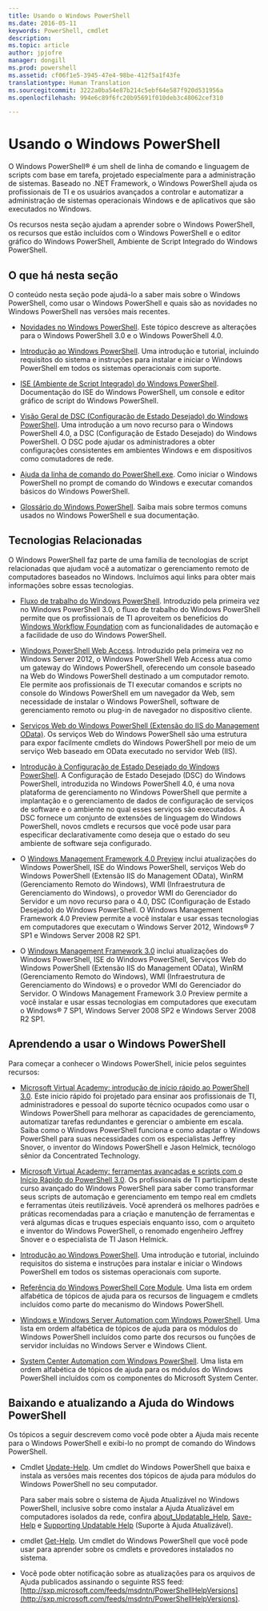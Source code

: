 ```yaml
---
title: Usando o Windows PowerShell
ms.date: 2016-05-11
keywords: PowerShell, cmdlet
description: 
ms.topic: article
author: jpjofre
manager: dongill
ms.prod: powershell
ms.assetid: cf06f1e5-3945-47e4-98be-412f5a1f43fe
translationtype: Human Translation
ms.sourcegitcommit: 3222a0ba54e87b214c5ebf64e587f920d531956a
ms.openlocfilehash: 994e6c89f6fc20b95691f010deb3c48062cef310

---
```


# Usando o Windows PowerShell
O Windows PowerShell® é um shell de linha de comando e linguagem de scripts com base em tarefa, projetado especialmente para a administração de sistemas. Baseado no .NET Framework, o Windows PowerShell ajuda os profissionais de TI e os usuários avançados a controlar e automatizar a administração de sistemas operacionais Windows e de aplicativos que são executados no Windows.

Os recursos nesta seção ajudam a aprender sobre o Windows PowerShell, os recursos que estão incluídos com o Windows PowerShell e o editor gráfico do Windows PowerShell, Ambiente de Script Integrado do Windows PowerShell.

## O que há nesta seção
O conteúdo nesta seção pode ajudá-lo a saber mais sobre o Windows PowerShell, como usar o Windows PowerShell e quais são as novidades no Windows PowerShell nas versões mais recentes.

-   [Novidades no Windows PowerShell](../../whats-new/What-s-New-in-Windows-PowerShell-50.md). Este tópico descreve as alterações para o Windows PowerShell 3.0 e o Windows PowerShell 4.0.

-   [Introdução ao Windows PowerShell](../Getting-Started-with-Windows-PowerShell.md). Uma introdução e tutorial, incluindo requisitos do sistema e instruções para instalar e iniciar o Windows PowerShell em todos os sistemas operacionais com suporte.

-   [ISE (Ambiente de Script Integrado) do Windows PowerShell](Windows-PowerShell-Integrated-Scripting-Environment--ISE-.md). Documentação do ISE do Windows PowerShell, um console e editor gráfico de script do Windows PowerShell.

-   [Visão Geral de DSC (Configuração de Estado Desejado) do Windows PowerShell](https://technet.microsoft.com/en-us/library/04c9e716-822c-40f0-8fdf-f2dda8abd888). Uma introdução a um novo recurso para o Windows PowerShell 4.0, a DSC (Configuração de Estado Desejado) do Windows PowerShell. O DSC pode ajudar os administradores a obter configurações consistentes em ambientes Windows e em dispositivos como comutadores de rede.

-   [Ajuda da linha de comando do PowerShell.exe](../../core-powershell/console/PowerShell.exe-Command-Line-Help.md). Como iniciar o Windows PowerShell no prompt de comando do Windows e executar comandos básicos do Windows PowerShell.

-   [Glossário do Windows PowerShell](../../Windows-PowerShell-Glossary.md). Saiba mais sobre termos comuns usados no Windows PowerShell e sua documentação.

## Tecnologias Relacionadas
O Windows PowerShell faz parte de uma família de tecnologias de script relacionadas que ajudam você a automatizar o gerenciamento remoto de computadores baseados no Windows. Incluímos aqui links para obter mais informações sobre essas tecnologias.

-   [Fluxo de trabalho do Windows PowerShell](http://technet.microsoft.com/library/jj134242.aspx). Introduzido pela primeira vez no Windows PowerShell 3.0, o fluxo de trabalho do Windows PowerShell permite que os profissionais de TI aproveitem os benefícios do [Windows Workflow Foundation](http://msdn.microsoft.com/library/ee342461.aspx) com as funcionalidades de automação e a facilidade de uso do Windows PowerShell.

-   [Windows PowerShell Web Access](http://technet.microsoft.com/library/hh831611.aspx). Introduzido pela primeira vez no Windows Server 2012, o Windows PowerShell Web Access atua como um gateway do Windows PowerShell, oferecendo um console baseado na Web do Windows PowerShell destinado a um computador remoto. Ele permite aos profissionais de TI executar comandos e scripts no console do Windows PowerShell em um navegador da Web, sem necessidade de instalar o Windows PowerShell, software de gerenciamento remoto ou plug-in de navegador no dispositivo cliente.

-   [Serviços Web do Windows PowerShell (Extensão do IIS do Management OData)](http://msdn.microsoft.com/library/windows/desktop/hh880865.aspx). Os serviços Web do Windows PowerShell são uma estrutura para expor facilmente cmdlets do Windows PowerShell por meio de um serviço Web baseado em OData executado no servidor Web (IIS).

-   [Introdução à Configuração de Estado Desejado do Windows PowerShell](https://technet.microsoft.com/en-us/library/c134aa32-b085-4656-9a89-955d8ff768d0). A Configuração de Estado Desejado (DSC) do Windows PowerShell, introduzida no Windows PowerShell 4.0, é uma nova plataforma de gerenciamento no Windows PowerShell que permite a implantação e o gerenciamento de dados de configuração de serviços de software e o ambiente no qual esses serviços são executados. A DSC fornece um conjunto de extensões de linguagem do Windows PowerShell, novos cmdlets e recursos que você pode usar para especificar declarativamente como deseja que o estado do seu ambiente de software seja configurado.

-   O [Windows Management Framework 4.0 Preview](http://go.microsoft.com/fwlink/?LinkID=293881) inclui atualizações do Windows PowerShell, ISE do Windows PowerShell, serviços Web do Windows PowerShell (Extensão IIS do Management OData), WinRM (Gerenciamento Remoto do Windows), WMI (Infraestrutura de Gerenciamento do Windows), o provedor WMI do Gerenciador do Servidor e um novo recurso para o 4.0, DSC (Configuração de Estado Desejado) do Windows PowerShell. O Windows Management Framework 4.0 Preview permite a você instalar e usar essas tecnologias em computadores que executam o Windows Server 2012, Windows® 7 SP1 e Windows Server 2008 R2 SP1.

-   O [Windows Management Framework 3.0](http://www.microsoft.com/download/details.aspx?id=34595) inclui atualizações do Windows PowerShell, ISE do Windows PowerShell, Serviços Web do Windows PowerShell (Extensão IIS do Management OData), WinRM (Gerenciamento Remoto do Windows), WMI (Infraestrutura de Gerenciamento do Windows) e o provedor WMI do Gerenciador do Servidor. O Windows Management Framework 3.0 Preview permite a você instalar e usar essas tecnologias em computadores que executam o Windows® 7 SP1, Windows Server 2008 SP2 e Windows Server 2008 R2 SP1.

## Aprendendo a usar o Windows PowerShell
Para começar a conhecer o Windows PowerShell, inicie pelos seguintes recursos:

-   [Microsoft Virtual Academy: introdução de início rápido ao PowerShell 3.0](https://mva.microsoft.com/en-us/training-courses/getting-started-with-powershell-3-0-jump-start-8276). Este início rápido foi projetado para ensinar aos profissionais de TI, administradores e pessoal do suporte técnico ocupados como usar o Windows PowerShell para melhorar as capacidades de gerenciamento, automatizar tarefas redundantes e gerenciar o ambiente em escala. Saiba como o Windows PowerShell funciona e como adaptar o Windows PowerShell para suas necessidades com os especialistas Jeffrey Snover, o inventor do Windows PowerShell e Jason Helmick, tecnólogo sênior da Concentrated Technology.

-   [Microsoft Virtual Academy: ferramentas avançadas e scripts com o Início Rápido do PowerShell 3.0](https://mva.microsoft.com/en-US/training-courses/advanced-tools-scripting-with-powershell-30-jump-start-8277). Os profissionais de TI participam deste curso avançado do Windows PowerShell para saber como transformar seus scripts de automação e gerenciamento em tempo real em cmdlets e ferramentas úteis reutilizáveis. Você aprenderá os melhores padrões e práticas recomendadas para a criação e manutenção de ferramentas e verá algumas dicas e truques especiais enquanto isso, com o arquiteto e inventor do Windows PowerShell, o renomado engenheiro Jeffrey Snover e o especialista de TI Jason Helmick.

-   [Introdução ao Windows PowerShell](../Getting-Started-with-Windows-PowerShell.md). Uma introdução e tutorial, incluindo requisitos do sistema e instruções para instalar e iniciar o Windows PowerShell em todos os sistemas operacionais com suporte.

-   [Referência do Windows PowerShell Core Module](http://technet.microsoft.com/library/hh847741(v=wps.630).aspx). Uma lista em ordem alfabética de tópicos de ajuda para os recursos de linguagem e cmdlets incluídos como parte do mecanismo do Windows PowerShell.

-   [Windows e Windows Server Automation com Windows PowerShell](http://technet.microsoft.com/library/dn249523.aspx). Uma lista em ordem alfabética de tópicos de ajuda para os módulos do Windows PowerShell incluídos como parte dos recursos ou funções de servidor incluídas no Windows Server e Windows Client.

-   [System Center Automation com Windows PowerShell](https://technet.microsoft.com/en-us/library/mt156962.aspx). Uma lista em ordem alfabética de tópicos de ajuda para os módulos do Windows PowerShell incluídos com os componentes do Microsoft System Center.

## Baixando e atualizando a Ajuda do Windows PowerShell
Os tópicos a seguir descrevem como você pode obter a Ajuda mais recente para o Windows PowerShell e exibi-lo no prompt de comando do Windows PowerShell.

-   Cmdlet [Update-Help](http://technet.microsoft.com/library/hh849720.aspx). Um cmdlet do Windows PowerShell que baixa e instala as versões mais recentes dos tópicos de ajuda para módulos do Windows PowerShell no seu computador.

    Para saber mais sobre o sistema de Ajuda Atualizável no Windows PowerShell, inclusive sobre como instalar a Ajuda Atualizável em computadores isolados da rede, confira [about_Updatable_Help](http://technet.microsoft.com/library/hh847735.aspx), [Save-Help](http://technet.microsoft.com/library/hh849724.aspx) e [Supporting Updatable Help](http://msdn.microsoft.com/library/hh852754.aspx) (Suporte à Ajuda Atualizável).

-   cmdlet [Get-Help](http://technet.microsoft.com/library/hh849696(v=wps.630).aspx). Um cmdlet do Windows PowerShell que você pode usar para aprender sobre os cmdlets e provedores instalados no sistema.

-   Você pode obter notificação sobre as atualizações para os arquivos de Ajuda publicados assinando o seguinte RSS feed: [http://sxp.microsoft.com/feeds/msdntn/PowerShellHelpVersions](http://sxp.microsoft.com/feeds/msdntn/PowerShellHelpVersions).




<!--HONumber=Aug16_HO4-->



